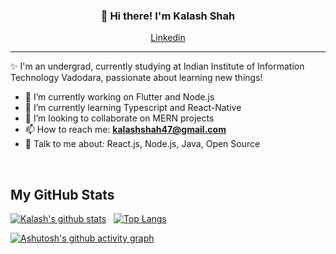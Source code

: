 
<h3 align="center">👋 Hi there! I'm Kalash Shah</h3>
<p align="center">
  <a href="https://www.linkedin.com/in/kalash-shah-2029aa201/">Linkedin</a>
</p>

---
✨ I'm an undergrad, currently studying at Indian Institute of Information Technology Vadodara, passionate about learning new things!


- 🔭 I’m currently working on Flutter and Node.js
- 🌱 I’m currently learning Typescript and React-Native
- 👯 I’m looking to collaborate on MERN projects
- 📫 How to reach me: **kalashshah47@gmail.com** 
- 💬 Talk to me about: React.js, Node.js, Java, Open Source

<br/>
<h2> My GitHub Stats</h2>

[![Kalash's github stats](https://github-readme-stats.vercel.app/api?username=kalashshah&count_private=true&show_icons=true&theme=nord&hide_rank=true)](https://github.com/anuraghazra/github-readme-stats) &nbsp;
[![Top Langs](https://github-readme-stats.vercel.app/api/top-langs/?username=kalashshah&layout=compact&hide=dart)](https://github.com/anuraghazra/github-readme-stats)


[![Ashutosh's github activity graph](https://github-readme-activity-graph.cyclic.app/graph?username=kalashshah&theme=react-dark)](https://github.com/ashutosh00710/github-readme-activity-graph)
